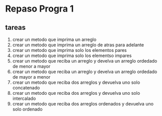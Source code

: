 # Repaso Progra 1


## tareas

1. crear un metodo que imprima un arreglo
2. crear un metodo que imprima un arreglo de atras para adelante
3. crear un metodo que imprima solo los elementos pares
4. crear un metodo que imprima solo los elementso impares
5. crear un metodo que reciba un arreglo y develva un arreglo ordedado de menor a mayor
6. crear un metodo que reciba un arreglo y develva un arreglo ordedado de mayor a menor
7. crear un metodo que reciba dos arreglos y devuelva uno solo concatenado
8. crear un metodo que reciba dos arreglos y devuelva uno solo intercalado
9. crear un metodo que reciba dos arreglos ordenados y devuelva uno solo ordenado
